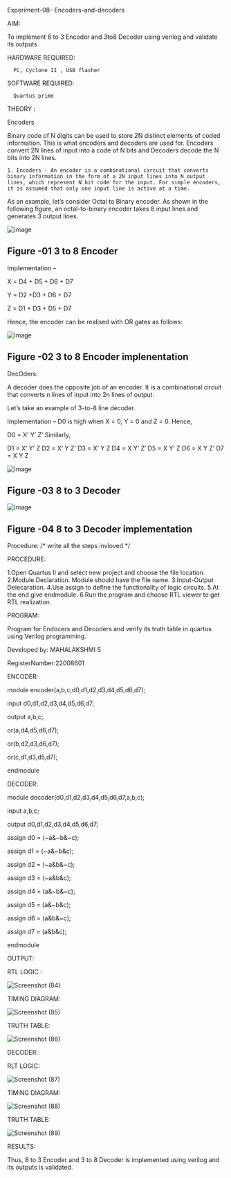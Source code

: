 Experiment-08- Encoders-and-decoders

AIM:

To implement 8 to 3 Encoder and  3to8 Decoder using verilog and validate its outputs

HARDWARE REQUIRED:

      PC, Cyclone II , USB flasher
      
SOFTWARE REQUIRED:

      Quartus prime
      
THEORY :

Encoders

Binary code of N digits can be used to store 2N distinct elements of coded information. This is what encoders and decoders are used for. Encoders convert 2N lines of input into a code of N bits and Decoders decode the N bits into 2N lines.



    1. Encoders - An encoder is a combinational circuit that converts binary information in the form of a 2N input lines into N output lines, which represent N bit code for the input. For simple encoders, it is assumed that only one input line is active at a time.

As an example, let’s consider Octal to Binary encoder. As shown in the following figure, an octal-to-binary encoder takes 8 input lines and generates 3 output lines.

![image](https://user-images.githubusercontent.com/36288975/171543588-bc0746df-a173-4b35-989e-5fb7d385fe8a.png)
## Figure -01 3 to 8 Encoder 


Implementation –

X = D4 + D5 + D6 + D7

Y = D2 +D3 + D6 + D7

Z = D1 + D3 + D5 + D7

Hence, the encoder can be realised with OR gates as follows:


![image](https://user-images.githubusercontent.com/36288975/171543740-68403b82-aa93-4c98-9343-f32b14885a2e.png)
## Figure -02 3 to 8 Encoder implenentation 

DecOders:
 
A decoder does the opposite job of an encoder. It is a combinational circuit that converts n lines of input into 2n lines of output.

Let’s take an example of 3-to-8 line decoder.

Implementation –
D0 is high when X = 0, Y = 0 and Z = 0. Hence,

D0 = X’ Y’ Z’ 
Similarly,

D1 = X’ Y’ Z
D2 = X’ Y Z’
D3 = X’ Y Z
D4 = X Y’ Z’
D5 = X Y’ Z
D6 = X Y Z’
D7 = X Y Z 


![image](https://user-images.githubusercontent.com/36288975/171543978-ee2d0671-2846-40a1-8705-507fd6287a49.png)
## Figure -03 8 to 3 Decoder 



![image](https://user-images.githubusercontent.com/36288975/171543866-5a6eace6-8683-49d7-9c4f-a7cb30ec3035.png)
## Figure -04 8 to 3 Decoder implementation 

Procedure:
/* write all the steps invloved */



PROCEDURE:

1.Open Quartus II and select new project and choose the file location. 2.Module Declaration. Module should have the file name. 3.Input-Output Delecaration. 4.Use assign to define the functionality of logic circuits. 5.At the end give endmodule. 6.Run the program and choose RTL viewer to get RTL realization.

PROGRAM:

Program for Endocers and Decoders  and verify its truth table in quartus using Verilog programming.

Developed by: MAHALAKSHMI S

RegisterNumber:22008601

ENCODER:

module encoder(a,b,c,d0,d1,d2,d3,d4,d5,d6,d7);

input d0,d1,d2,d3,d4,d5,d6,d7;

output a,b,c;

or(a,d4,d5,d6,d7);

or(b,d2,d3,d6,d7);

or(c,d1,d3,d5,d7);

endmodule



DECODER:

module decoder(d0,d1,d2,d3,d4,d5,d6,d7,a,b,c);

input a,b,c;

output d0,d1,d2,d3,d4,d5,d6,d7;

assign d0 = (~a&~b&~c);

assign d1 = (~a&~b&c);

assign d2 = (~a&b&~c);

assign d3 = (~a&b&c);

assign d4 = (a&~b&~c);

assign d5 = (a&~b&c);

assign d6 = (a&b&~c);

assign d7 = (a&b&c);

endmodule



OUTPUT:


RTL LOGIC :

![Screenshot (84)](https://user-images.githubusercontent.com/122199968/213879296-f881c552-6e90-4585-8eac-a214742bd85c.png)


TIMING DIAGRAM:

![Screenshot (85)](https://user-images.githubusercontent.com/122199968/213879348-ad4a87db-367b-412c-9709-a16c0596afe0.png)





TRUTH TABLE:

![Screenshot (86)](https://user-images.githubusercontent.com/122199968/213879405-265769ad-ba41-4f81-8dba-3eb1b7175566.png)


DECODER:

RLT LOGIC:

![Screenshot (87)](https://user-images.githubusercontent.com/122199968/213879439-0b5ff511-e7ee-4cce-a6a3-83fb5e9e0790.png)


TIMING DIAGRAM:

![Screenshot (88)](https://user-images.githubusercontent.com/122199968/213879492-ecf787a3-7f13-45f3-a8f3-e8a297e9bdc5.png)





TRUTH TABLE:

![Screenshot (89)](https://user-images.githubusercontent.com/122199968/213879539-247a4c08-43f2-4f2b-bf60-15af4b1dfe77.png)



RESULTS:

Thus, 8 to 3 Encoder and 3 to 8 Decoder is implemented using verilog and its outputs is validated.





